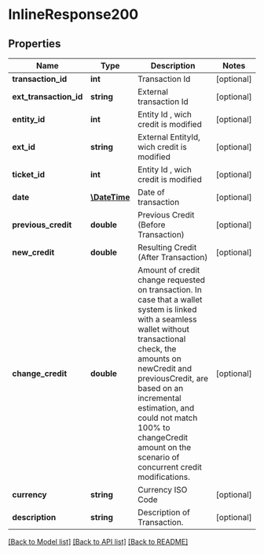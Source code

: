 # InlineResponse200

## Properties
Name | Type | Description | Notes
------------ | ------------- | ------------- | -------------
**transaction_id** | **int** | Transaction Id | [optional] 
**ext_transaction_id** | **string** | External transaction Id | [optional] 
**entity_id** | **int** | Entity Id , wich credit is modified | [optional] 
**ext_id** | **string** | External EntityId, wich credit is modified | [optional] 
**ticket_id** | **int** | Entity Id , wich credit is modified | [optional] 
**date** | [**\DateTime**](\DateTime.md) | Date of transaction | [optional] 
**previous_credit** | **double** | Previous Credit (Before Transaction) | [optional] 
**new_credit** | **double** | Resulting Credit (After Transaction) | [optional] 
**change_credit** | **double** | Amount of credit change requested on transaction.  In case that a wallet system is linked with a seamless wallet without transactional check,  the amounts on newCredit and previousCredit, are based on an incremental estimation,  and could not match 100% to changeCredit amount on the scenario of concurrent credit modifications. | [optional] 
**currency** | **string** | Currency ISO Code | [optional] 
**description** | **string** | Description of Transaction. | [optional] 

[[Back to Model list]](../README.md#documentation-for-models) [[Back to API list]](../README.md#documentation-for-api-endpoints) [[Back to README]](../README.md)


